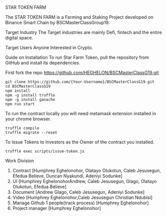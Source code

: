 STAR TOKEN FARM

The STAR TOKEN FARM is a Farming and Staking Project developed on Binance Smart Chain by BSCMasterClassGroup19.

Target Industry
The Target industries are mainly Defi, fintech and the entire digital space.

Target Users
Anyone Interested in Crypto.

Guide on Installation
To run Star Farm Token, pull the repository from GitHub and install its dependencies.

First fork the repo https://github.com/HEGHELON/BSCMasterClassG19.git

```
git clone https://github.com/{Your-Username}/BSCMasterClassG19.git
cd BSCMasterClassG19
npm install
npm -g install truffle
npm -g install ganache
npm run start
```

To run the contract locally you will need metamask extension installed in your chrome browser.

```
truffle compile
truffle migrate --reset
```

To Issue Tokens to Investors as the Owner of the contract you installed.

`truffle exec scripts/issue-token.js`

Work Division

1. Contract [Humphrey Eghelonohor, Olatayo Olukotun, Caleb Jesusegun, Efedua Believe, Duncan Nyakundi, Adeniyi Sodunke]
2. UI [Humphrey EghelonohorAndrew, Caleb Jesusegun, Glago, Olatayo Olukotun, Efedua Believe]
3. Document [Andrew Glago, Caleb Jesusegun, Adeniyi Sodunke]
4. Video [Humphrey Eghelonohor,Caleb Jesusegun Christian Ndubisi]
5. Manage Github 1 people(track process) [Humphrey Eghelonohor]
6. Project manager [Humphrey Eghelonohor]
